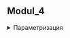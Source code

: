 ## Modul_4
<details>
  <summary>Параметризация</summary>
  
## Параметризация:
  
  pytest позволяет написать один тест, а в итоге выполнить 2,3,4,10 тестов, запуская один и тот же тест, но с разными данными.

1. Для параметризации теста с одним параметром используется специальный декоратор
- `@pytest.mark.parametrize(”имя_параметра”, [значение_1, значение_2])` - это декоратор параметризации, который принимает в себя `имя параметра` (как хотите называйте) и список его `значений`для каждого теста.
  
`Синтаксис:`
  
  
  ```
  
  @pytest.mark.parametrize("имя_параметра", [значение_1, значение_2])
def test_numbers(имя_параметра): # Имя параметра прокидывается в качестве аргумента тестового метода
    print(имя_параметра) # Все как в функциях, просто используем прокинутый аргумент
  
  
  ```
  2. Для параметризации теста с несколькими параметрами используется тот же декоратор, но синтаксис немного меняется
  
  ```
  @pytest.mark.parametrize(
	"имя_параметра_1, имя_параметра_2", [ # Параметры
	  (значение_параметра_1, значение_параметра_2), # Первый тест
	  (значение_параметра_1, значение_параметра_2), # Второй тест
	  (значение_параметра_1, значение_параметра_2)  # Третий тест
	]
)
def test_print_people(имя_параметра_1, имя_параметра_2):
    print(имя_параметра_1, имя_параметра_2)
  
  ```
  
  Когда у нас несколько параметров, то значения помещаются внутрь кортежа, где каждый элемент кортежа соответствует значение каждого параметра. Можно просто представить себе табличку)
  
  |        | имя_параметра_1               | имя_параметра_2 |
| ------------- |:------------------:| -----:|
| Тест 1     | значение_параметра_1    | значение_параметра_2|
| Тест 2     | значение_параметра_1 |   значение_параметра_2 |
| Тест 3  | значение_параметра_1        |    значение_параметра_2 |
  
  
Markdown | не такой | красивый
--- | --- | ---
*Но выводится* | `так же` | **клево**
1 | 2 | 3
  
  ## Разбор примеров
  
  ## `Один` параметр
  
  Aбстрактный пример:
  В данном примере мы прописываем параметризацию в одну строчку без кортежа, но с большим количеством значений, это будет нечитабельно. Поэтому предлагаю использовать перенос строк (будет похоже на табличку):
  
```
  @pytest.mark.parametrize(
	"имя_параметра", [
	   значение_1, # Значение параметра для первого теста
	   значение_2, 
	   значение_3, 
	   значение_4,
	   значение_5,
	   значение_6
	]
)
def test_numbers(имя_параметра):
    print(имя_параметра)
  
```
  
  Реальный пример:
	
```
  @pytest.mark.parametrize(
	"number",
	[ 
	    "One", # Тест 1
	    "Two", # Тест 2
	    "Three", # Тест 3
	    "Four", # Тест 4
	    "Five", # Тест 5
	] 
)
def test_print_numbers(number):
    print(number)
  
```
  
  При запуске такого теста, мы увидим, что у нас запустилось 5 тестов, и в каждом отображается значение нашего параметра, а также наш принт. Мы видим, что он тоже меняется, так как через него мы выводим значение параметра.
  
  `Пример 1:` Перепишем наши тесты с прошлого урока в один.
  
	
```
  import pytest

from selenium import webdriver
from selenium.webdriver.chrome.service import Service
from webdriver_manager.chrome import ChromeDriverManager


class TestPages: # Название тестового класса

    def setup(self):
        self.service = Service(ChromeDriverManager().install())
        self.driver = webdriver.Chrome(service=self.service)
	   
    def test_open_login_page(self):
        self.driver.get("https://demoqa.com/login")
        assert self.driver.current_url == "https://demoqa.com/login", "Ошибка"
		
    def test_open_books_page(self):
        self.driver.get("https://demoqa.com/books")
        assert self.driver.current_url == "https://demoqa.com/books", "Ошибка"
		
    def test_open_profile_page(self):
        self.driver.get("https://demoqa.com/profile")
        assert self.driver.current_url == "https://demoqa.com/profile", "Ошибка"

    def teardown(self):
        self.driver.close()
  
```
  
  Мы видим, что в наших тестах меняются ссылки для открытия и проверки, соответственно, мы без проблем можем написать один параметризированный тест, в котором обозначим следующее:

- Тест назовем просто `test_open_page()`
- `имя_параметра` у нас будет `domain`
- в качестве значений будем прокидывать наши ссылки

## Шаг 1 - пропишем декоратор параметризации:
  
```
  @pytest.mark.parametrize(
	"domain", 
	[
	  "https://demoqa.com/login", # domain для первого теста
	  "https://demoqa.com/books", # domain для второго теста
	  "https://demoqa.com/profile" # domain для третьего теста
	]
)
  
```
  ## Шаг 2 - Прокинем имя параметра в тест
  
```
  import pytest

from selenium import webdriver
from selenium.webdriver.chrome.service import Service
from webdriver_manager.chrome import ChromeDriverManager

class TestPages:

    def setup(self):
        self.service = Service(ChromeDriverManager().install())
        self.driver = webdriver.Chrome(service=self.service)

    @pytest.mark.parametrize(
        "domain",
        [
            "https://demoqa.com/login", # URL для первого теста
            "https://demoqa.com/books", # URL для второго теста
            "https://demoqa.com/profile" # URL для третьего теста
        ]
    )
    def test_open_page(self, domain): # Прокидываем URL в тест
        self.driver.get(domain)
        assert self.driver.current_url == domain, "Ошибка"

    def teardown(self):
        self.driver.quit()
  
```
  Готово, как итог у нас очень сильно сократился код и у нас все так же 3 теста.
  
	`Немного магии:` Возьмем тот же пример, но используем магию вне хогвартса! Для разнообразия я добавлю пример с библиотекой `requests` для проверки доступности страницы путем запроса к ней.

1. Я вынесу все ссылки в `.txt файл`
2. Я буду построчно считывать ссылки из файла и подставлять в качестве значения
3. Использую метод `strip()` чтобы очистить ссылки от пробелов и прочего (на всякий случай)
	Пример с `Selenium`
  
```
	
	import pytest

from selenium import webdriver
from selenium.webdriver.chrome.service import Service
from webdriver_manager.chrome import ChromeDriverManager

class TestPages:

    def setup(self):
        self.service = Service(ChromeDriverManager().install())
        self.driver = webdriver.Chrome(service=self.service)

    @pytest.mark.parametrize("domain", open("domains.txt").readlines())   
    def test_open_page(self, domain): # Прокидываем URL в тест
         self.driver.get(f{domain.strip()})
         assert self.driver.current_url == domain, "Ошибка"

    def teardown(self):
        self.driver.quit()
	

	
```
	
	Пример с `Requests`
	
```
	
	import pytest
import requests

class TestPages:

    @pytest.mark.parametrize("domain", open("domains.txt").readlines())
    def test_domain(self, domain):
        url = f"{domain.strip()}"
        response = requests.get(url)
        assert response.status_code == 200
	
```
	
	Вот еще один простой пример, тут мы загружаем разные файлы в окно загрузки:
	
	
```
	
	import pytest
import os

from selenium import webdriver
from selenium.webdriver.chrome.service import Service
from webdriver_manager.chrome import ChromeDriverManager

class TestPages:

    def setup(self):
        self.service = Service(ChromeDriverManager().install())
        self.driver = webdriver.Chrome(service=self.service)

    @pytest.mark.parametrize(
    "path_to_file",
      [
        (f"{os.getcwd()}/uploads/document.doc"),
        (f"{os.getcwd()}/uploads/image.jpg"),
        (f"{os.getcwd()}/uploads/music.mp3"),
      ]
    )
    def test_file_upload(self, path_to_file):
        self.driver.get("http://the-internet.herokuapp.com/upload")
        self.driver.find_element("xpath", "//input[@type='file']").send_keys(path_to_file)
        time.sleep(2)

    def teardown(self):
        self.driver.quit()
	
```
	
	## Несколько параметров
	
	Что если параметров больше, чем 1? В таком случае ничего сложного, все по аналогии, но с упаковкой значений в кортежи (вспоминаем табличку изученную в начале темы).
	
```
	
	import pytest
import requests

class TestPages:

    @pytest.mark.parametrize(
      "name, age", [ # Параметры
          ("Ivan", 23), # Значения для первого теста (name, age)
          ("Anna", 32), # Значения для второго теста (name, age)
          ("Max", 17)  # Значения для третьего теста (name, age)
        ]
    )
    def test_print_people(self, name, age):
        print(name, age)
```
	
	В конечном итоге мы увидем успешное выполнение трех тестов с разными значениями)
	
	В примере ниже я буду проверять не только domain, но и title страницы, соответственно, я буду передавать их в качестве значений параметров:
```
	
	
import pytest
import requests

from selenium import webdriver
from selenium.webdriver.chrome.service import Service
from webdriver_manager.chrome import ChromeDriverManager

class TestPages:

    def setup(self):
        self.service = Service(ChromeDriverManager().install())
        self.driver = webdriver.Chrome(service=self.service)

    @pytest.mark.parametrize(
        "domain, title",[
	    ("https://demoqa.com/login", "ToolsQA"), # значения domain и title для первого теста
            ("https://wikipedia.ru", "Wikipedia"), # значения domain и title для второго теста
            ("https://yandex.ru", "Yandex") # значения domain и title для третьего теста
      ]
    )
    def test_open_page(self, domain, title): # Прокидываем domain и title в тест
        self.driver.get(domain)
        assert self.driver.current_url == domain, "Ошибка"
        assert self.driver.title == title, "Ошибка"

    def teardown(self):
        self.driver.quit()	
	
```
	
	Отлично, все так же хорошо работает)
	
</details>	

